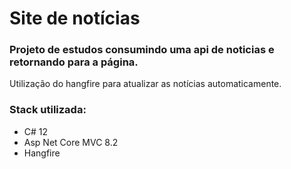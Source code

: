 # Site de notícias

### Projeto de estudos consumindo uma api de noticias e retornando para a página.

Utilização do hangfire para atualizar as notícias automaticamente.



### Stack utilizada:

- C# 12
- Asp Net Core MVC 8.2
- Hangfire
